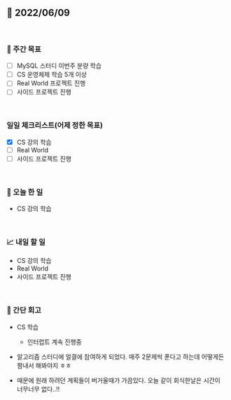 ## 📅 2022/06/09

<br/>

### 🏹 주간 목표

- [ ] MySQL 스터디 이번주 분량 학습
- [ ] CS 운영체제 학습 5개 이상
- [ ] Real World 프로젝트 진행
- [ ] 사이드 프로젝트 진행

<br/>

### 일일 체크리스트(어제 정한 목표)

- [x] CS 강의 학습
- [ ] Real World
- [ ] 사이드 프로젝트 진행

<br/>

### 💯 오늘 한 일

- CS 강의 학습

<br/>

### 📈 내일 할 일

- CS 강의 학습
- Real World
- 사이드 프로젝트 진행

<br/>

### 🧐 간단 회고

- CS 학습
  - 인터럽트 계속 진행중


- 알고리즘 스터디에 얼결에 참여하게 되었다. 매주 2문제씩 푼다고 하는데 어떻게든 짬내서 해봐야지 ㅎㅎ
- 때문에 원래 하려던 계획들이 버거울때가 가끔있다. 오늘 같이 회식한날은 시간이 너무너무 없다..!!